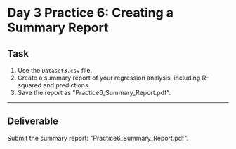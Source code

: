# Day 3 Practice 6: Creating a Summary Report

## Task
1. Use the `Dataset3.csv` file.
2. Create a summary report of your regression analysis, including R-squared and predictions.
3. Save the report as "Practice6_Summary_Report.pdf".

---

## Deliverable
Submit the summary report: "Practice6_Summary_Report.pdf".